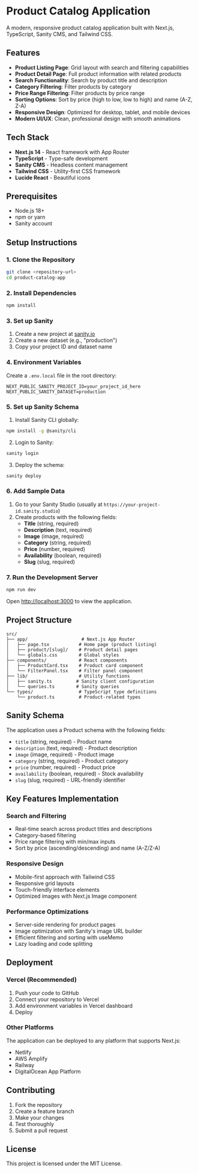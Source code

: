# Product Catalog Application

A modern, responsive product catalog application built with Next.js, TypeScript, Sanity CMS, and Tailwind CSS.

## Features

- **Product Listing Page**: Grid layout with search and filtering capabilities
- **Product Detail Page**: Full product information with related products
- **Search Functionality**: Search by product title and description
- **Category Filtering**: Filter products by category
- **Price Range Filtering**: Filter products by price range
- **Sorting Options**: Sort by price (high to low, low to high) and name (A-Z, Z-A)
- **Responsive Design**: Optimized for desktop, tablet, and mobile devices
- **Modern UI/UX**: Clean, professional design with smooth animations

## Tech Stack

- **Next.js 14** - React framework with App Router
- **TypeScript** - Type-safe development
- **Sanity CMS** - Headless content management
- **Tailwind CSS** - Utility-first CSS framework
- **Lucide React** - Beautiful icons

## Prerequisites

- Node.js 18+ 
- npm or yarn
- Sanity account

## Setup Instructions

### 1. Clone the Repository

```bash
git clone <repository-url>
cd product-catalog-app
```

### 2. Install Dependencies

```bash
npm install
```

### 3. Set up Sanity

1. Create a new project at [sanity.io](https://sanity.io)
2. Create a new dataset (e.g., "production")
3. Copy your project ID and dataset name

### 4. Environment Variables

Create a `.env.local` file in the root directory:

```env
NEXT_PUBLIC_SANITY_PROJECT_ID=your_project_id_here
NEXT_PUBLIC_SANITY_DATASET=production
```

### 5. Set up Sanity Schema

1. Install Sanity CLI globally:
```bash
npm install -g @sanity/cli
```

2. Login to Sanity:
```bash
sanity login
```

3. Deploy the schema:
```bash
sanity deploy
```

### 6. Add Sample Data

1. Go to your Sanity Studio (usually at `https://your-project-id.sanity.studio`)
2. Create products with the following fields:
   - **Title** (string, required)
   - **Description** (text, required)
   - **Image** (image, required)
   - **Category** (string, required)
   - **Price** (number, required)
   - **Availability** (boolean, required)
   - **Slug** (slug, required)

### 7. Run the Development Server

```bash
npm run dev
```

Open [http://localhost:3000](http://localhost:3000) to view the application.

## Project Structure

```
src/
├── app/                    # Next.js App Router
│   ├── page.tsx           # Home page (product listing)
│   ├── product/[slug]/    # Product detail pages
│   └── globals.css        # Global styles
├── components/            # React components
│   ├── ProductCard.tsx    # Product card component
│   └── FilterPanel.tsx    # Filter panel component
├── lib/                   # Utility functions
│   ├── sanity.ts         # Sanity client configuration
│   └── queries.ts        # Sanity queries
└── types/                 # TypeScript type definitions
    └── product.ts         # Product-related types
```

## Sanity Schema

The application uses a Product schema with the following fields:

- `title` (string, required) - Product name
- `description` (text, required) - Product description
- `image` (image, required) - Product image
- `category` (string, required) - Product category
- `price` (number, required) - Product price
- `availability` (boolean, required) - Stock availability
- `slug` (slug, required) - URL-friendly identifier

## Key Features Implementation

### Search and Filtering
- Real-time search across product titles and descriptions
- Category-based filtering
- Price range filtering with min/max inputs
- Sort by price (ascending/descending) and name (A-Z/Z-A)

### Responsive Design
- Mobile-first approach with Tailwind CSS
- Responsive grid layouts
- Touch-friendly interface elements
- Optimized images with Next.js Image component

### Performance Optimizations
- Server-side rendering for product pages
- Image optimization with Sanity's image URL builder
- Efficient filtering and sorting with useMemo
- Lazy loading and code splitting

## Deployment

### Vercel (Recommended)

1. Push your code to GitHub
2. Connect your repository to Vercel
3. Add environment variables in Vercel dashboard
4. Deploy

### Other Platforms

The application can be deployed to any platform that supports Next.js:
- Netlify
- AWS Amplify
- Railway
- DigitalOcean App Platform

## Contributing

1. Fork the repository
2. Create a feature branch
3. Make your changes
4. Test thoroughly
5. Submit a pull request

## License

This project is licensed under the MIT License.